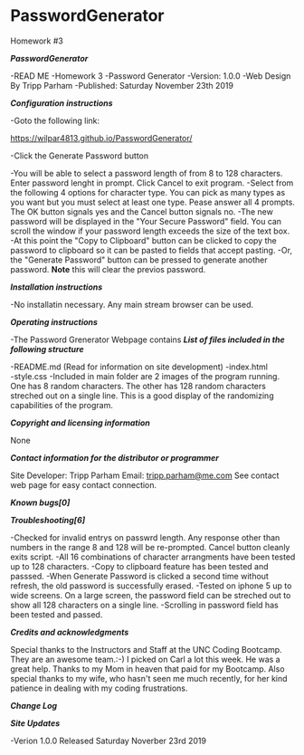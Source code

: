 # PasswordGenerator
Homework #3


***PasswordGenerator***

-READ ME 
-Homework 3 
-Password Generator
-Version: 1.0.0 
-Web Design By Tripp Parham 
-Published: Saturday November 23th 2019

***Configuration instructions***

-Goto the following link:

https://wilpar4813.github.io/PasswordGenerator/

-Click the Generate Password button

-You will be able to select a password length of from 8 to 128 characters.  Enter password lenght in prompt.  Click Cancel to exit program.
-Select from the following 4 options for character type.  You can pick as many types as you want but you must select at least one type.  Pease answer all 4 prompts.  The OK button signals yes and the Cancel button signals no.
-The new password will be displayed in the "Your Secure Password" field.  You can scroll the window if your password length exceeds the size of the text box.
-At this point the "Copy to Clipboard" button can be clicked to copy the password to clipboard so it can be pasted to fields that accept pasting.
-Or, the "Generate Password" button can be pressed to generate another password.  **Note** this will clear the previos password.

***Installation instructions***

-No installatin necessary. Any main stream browser can be used.

***Operating instructions***

-The Password Grenerator Webpage contains
***List of files included in the following structure***

-README.md (Read for information on site development) 
-index.html  
-style.css
-Included in main folder are 2 images of the program running.  One has 8 random characters.  The other has 128 random characters streched out on a single line.  This is a good display of the randomizing capabilities of the program.

***Copyright and licensing information***

None

***Contact information for the distributor or programmer***

Site Developer: Tripp Parham Email: tripp.parham@me.com See contact web page for easy contact connection.

***Known bugs[0]***


***Troubleshooting[6]***

-Checked for invalid entrys on passwrd length.  Any response other than numbers in the range 8 and 128 will be re-prompted.  Cancel button cleanly exits script.
-All 16 combinations of character arrangments have been tested up to 128 characters.
-Copy to clipboard feature has been tested and passsed.
-When Generate Password is clicked a second time without refresh, the old password is successfully erased.
-Tested on iphone 5 up to wide screens.  On a large screen, the password field can be streched out to show all 128 characters on a single line.
-Scrolling in password field has been tested and passed.

***Credits and acknowledgments***

Special thanks to the Instructors and Staff at the UNC Coding Bootcamp. They are an awesome team.:-) I picked on Carl a lot this week.  He was a great help.  Thanks to my Mom in heaven that paid for my Bootcamp. Also special thanks to my wife, who hasn't seen me much recently, for her kind patience in dealing with my coding frustrations.

***Change Log***

***Site Updates***

-Verion 1.0.0 Released Saturday Noverber 23rd 2019